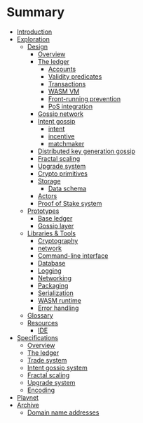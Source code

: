 # Summary

- [Introduction](./README.md)
- [Exploration](./explore/README.md)
  - [Design](./explore/design/README.md)
    - [Overview](./explore/design/overview.md)
    - [The ledger](./explore/design/ledger.md)
      - [Accounts](./explore/design/ledger/accounts.md)
      - [Validity predicates](./explore/design/ledger/vp.md)
      - [Transactions](./explore/design/ledger/tx.md)
      - [WASM VM](./explore/design/ledger/wasm-vm.md)
      - [Front-running prevention](./explore/design/ledger/front-running.md)
      - [PoS integration](./explore/design/ledger/integration.md)
    - [Gossip network](./explore/design/gossip.md)
    - [Intent gossip](./explore/design/intent_gossip.md)
        - [intent](./explore/design/intent_gossip/intent.md)
        - [incentive](./explore/design/intent_gossip/incentive.md)
        - [matchmaker](./explore/design/intent_gossip/matchmaker.md)
    - [Distributed key generation gossip](./explore/design/dkg.md)
    - [Fractal scaling](./explore/design/fractal-scaling.md)
    - [Upgrade system](./explore/design/upgrade-system.md)
    - [Crypto primitives](./explore/design/crypto-primitives.md)
    - [Storage](./explore/design/storage.md)
      - [Data schema](./explore/design/data-schema.md)
    - [Actors](./explore/design/actors.md)
    - [Proof of Stake system](./explore/design/pos.md)
  - [Prototypes](./explore/prototypes/README.md)
    - [Base ledger](./explore/prototypes/base-ledger.md)
    - [Gossip layer](./explore/prototypes/gossip-layer.md)
  - [Libraries & Tools](./explore/libraries/README.md)
    - [Cryptography]()
    - [network](./explore/libraries/network.md)
    - [Command-line interface](./explore/libraries/cli.md)
    - [Database](./explore/libraries/db.md)
    - [Logging](./explore/libraries/logging.md)
    - [Networking]()
    - [Packaging](./explore/libraries/packaging.md)
    - [Serialization](./explore/libraries/serialization.md)
    - [WASM runtime](./explore/libraries/wasm.md)
    - [Error handling](./explore/libraries/errors.md)
  - [Glossary](./explore/design/glossary.md)
  - [Resources](./explore/resources/README.md)
    - [IDE](./explore/resources/ide.md)
- [Specifications](./specs/README.md)
  - [Overview](./specs/overview.md)
  - [The ledger](./specs/ledger.md)
  - [Trade system]()
  - [Intent gossip system]()
  - [Fractal scaling]()
  - [Upgrade system]()
  - [Encoding](./specs/encoding.md)
- [Playnet](./playnet/README.md)
- [Archive](./archive/README.md)
  - [Domain name addresses](./archive/domain-name-addresses.md)
